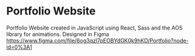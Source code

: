 # Portfolio Website
Portfolio Website created in JavaScript using React, Sass and the AOS library for animations.
Designed in Figma https://www.figma.com/file/6og3qzl7pEOBYdGK0k9hKD/Portfolio?node-id=0%3A1
